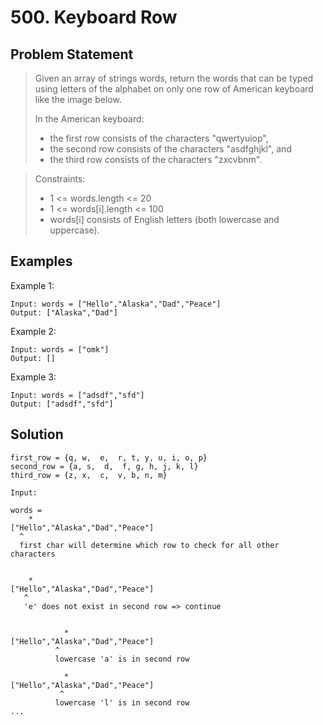 # 500. Keyboard Row

## Problem Statement

> Given an array of strings words, return the words that can be typed using letters of the alphabet on only one row of American keyboard like the image below.
>
> In the American keyboard:
>
> - the first row consists of the characters "qwertyuiop",
> - the second row consists of the characters "asdfghjkl", and
> - the third row consists of the characters "zxcvbnm".

> Constraints:
>
> - 1 <= words.length <= 20
> - 1 <= words[i].length <= 100
> - words[i] consists of English letters (both lowercase and uppercase).

## Examples

Example 1:

```
Input: words = ["Hello","Alaska","Dad","Peace"]
Output: ["Alaska","Dad"]
```

Example 2:

```
Input: words = ["omk"]
Output: []
```

Example 3:

```
Input: words = ["adsdf","sfd"]
Output: ["adsdf","sfd"]
```

## Solution

```
first_row = {q, w,  e,  r, t, y, u, i, o, p}
second_row = {a, s,  d,  f, g, h, j, k, l}
third_row = {z, x,  c,  v, b, n, m}

Input:

words =
    *
["Hello","Alaska","Dad","Peace"]
  ^
  first char will determine which row to check for all other characters


    *
["Hello","Alaska","Dad","Peace"]
   ^
   'e' does not exist in second row => continue


            *
["Hello","Alaska","Dad","Peace"]
          ^
          lowercase 'a' is in second row

            *
["Hello","Alaska","Dad","Peace"]
           ^
          lowercase 'l' is in second row
...
```
